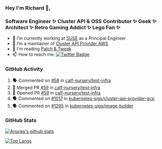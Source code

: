 ### Hey I'm Richard 👋, 

<h3 align="left">Software Engineer ✨ Cluster API & OSS Contributor ✨ Geek ✨ Architect ✨ Retro Gaming Addict ✨ Lego Fan ✨</h3>

- 🔭 I’m currently working at [SUSE](https://www.suse.com/) as a Principal Engineer
- 👯 I’m a maintainer of [Cluster API Provider AWS](https://github.com/kubernetes-sigs/cluster-api-provider-aws)
- 💬 I'm reading [Patch & Tweak](https://bjooks.com/products/patch-tweak-exploring-modular-synthesis)
- 📫 How to reach me: [![Twitter Badge](https://img.shields.io/badge/-@fruit_case-00acee?style=flat&logo=Twitter&logoColor=white)](https://twitter.com/intent/follow?screen_name=fruit_case "Follow on Twitter")

### GitHub Activity 

<!--START_SECTION:activity-->
1. 🗣 Commented on [#58](https://github.com/calf-nursery/test-infra/pull/58#issuecomment-1719181393) in [calf-nursery/test-infra](https://github.com/calf-nursery/test-infra)
2. 🎉 Merged PR [#59](https://github.com/calf-nursery/test-infra/pull/59) in [calf-nursery/test-infra](https://github.com/calf-nursery/test-infra)
3. 💪 Opened PR [#59](https://github.com/calf-nursery/test-infra/pull/59) in [calf-nursery/test-infra](https://github.com/calf-nursery/test-infra)
4. 🗣 Commented on [#1017](https://github.com/kubernetes-sigs/cluster-api-provider-gcp/issues/1017#issuecomment-1719081581) in [kubernetes-sigs/cluster-api-provider-gcp](https://github.com/kubernetes-sigs/cluster-api-provider-gcp)
5. 🗣 Commented on [#1295](https://github.com/kubernetes-sigs/image-builder/pull/1295#issuecomment-1719080261) in [kubernetes-sigs/image-builder](https://github.com/kubernetes-sigs/image-builder)
<!--END_SECTION:activity-->

### GitHub Stats

[![Anurag's github stats](https://github-readme-stats.vercel.app/api?username=richardcase&count_private=true&show_icons=true)](https://github.com/anuraghazra/github-readme-stats)

[![Top Langs](https://github-readme-stats.vercel.app/api/top-langs/?username=richardcase&hide=html&layout=compact)](https://github.com/anuraghazra/github-readme-stats)
